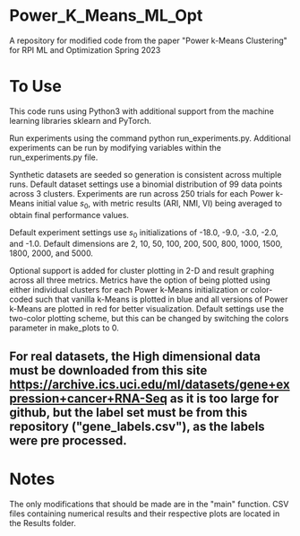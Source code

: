 # Power_K_Means_ML_Opt
A repository for modified code from the paper "Power k-Means Clustering" for RPI ML and Optimization Spring 2023

# To Use
This code runs using Python3 with additional support from the machine learning libraries sklearn and PyTorch.

Run experiments using the command python run_experiments.py. Additional experiments can be run by modifying variables within the run_experiments.py file.

Synthetic datasets are seeded so generation is consistent across multiple runs. Default dataset settings use a binomial distribution of 99 data points across 3 clusters. Experiments are run across 250 trials for each Power k-Means initial value $s_0$, with metric results (ARI, NMI, VI) being averaged to obtain final performance values.

Default experiment settings use $s_0$ initializations of -18.0, -9.0, -3.0, -2.0, and -1.0. Default dimensions are 2, 10, 50, 100, 200, 500, 800, 1000, 1500, 1800, 2000, and 5000.

Optional support is added for cluster plotting in 2-D and result graphing across all three metrics. Metrics have the option of being plotted using either individual clusters for each Power k-Means initialization or color-coded such that vanilla k-Means is plotted in blue and all versions of Power k-Means are plotted in red for better visualization. Default settings use the two-color plotting scheme, but this can be changed by switching the colors parameter in make_plots to 0.

## For real datasets, the High dimensional data must be downloaded from this site https://archive.ics.uci.edu/ml/datasets/gene+expression+cancer+RNA-Seq  as it is too large for github, but the label set must be from this repository ("gene_labels.csv"), as the labels were pre processed.

# Notes
The only modifications that should be made are in the "main" function.
CSV files containing numerical results and their respective plots are located in the Results folder.
